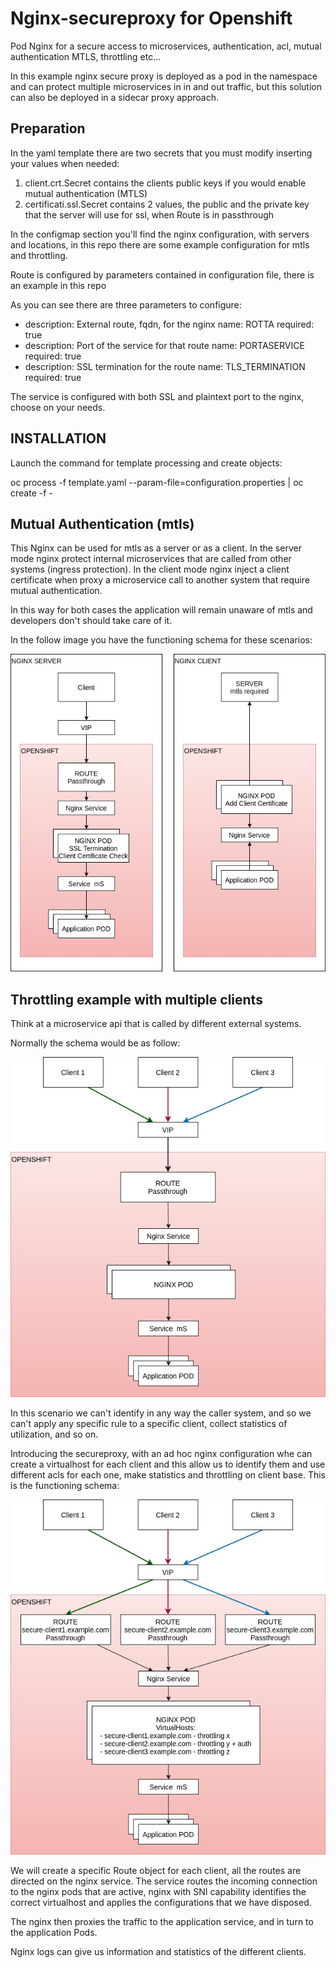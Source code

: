 # Nginx-secureproxy for Openshift

Pod Nginx for a secure access to microservices, authentication, acl, mutual authentication MTLS, throttling etc...

In this example nginx secure proxy is deployed as a pod in the namespace and can protect multiple microservices in in and out traffic, but this solution can also be deployed in a sidecar proxy approach.


## Preparation

In the yaml template there are two secrets that you must modify inserting your values when needed:
1. client.crt.Secret contains the clients public keys if you would enable mutual authentication (MTLS)
2. certificati.ssl.Secret contains 2 values, the public and the private key that the server will use for ssl, when Route is in passthrough

In the configmap section you'll find the nginx configuration, with servers and locations, in this repo there are some example configuration for mtls and throttling. 

Route is configured by parameters contained in configuration file, there is an example in this repo

As you can see there are three parameters to configure: 
* description: External route, fqdn, for the nginx
  name: ROTTA
  required: true
* description: Port of the service for that route
  name: PORTASERVICE
  required: true
* description: SSL termination for the route
  name: TLS_TERMINATION
  required: true

The service is configured with both SSL and plaintext port to the nginx, choose on your needs.

## INSTALLATION
Launch the command for template processing and create objects:

oc process -f template.yaml --param-file=configuration.properties | oc create -f -

## Mutual Authentication (mtls)

This Nginx can be used for mtls as a server or as a client. 
In the server mode nginx protect internal microservices that are called from other systems (ingress protection).
In the client mode nginx inject a client certificate when proxy a microservice call to another system that require mutual authentication.

In this way for both cases the application will remain unaware of mtls and developers don't should take care of it.

In the follow image you have the functioning schema for these scenarios:



![classic](/readme/mutual.jpg)


## Throttling example with multiple clients
Think at a microservice api that is called by different external systems.

Normally the schema would be as follow:



![classic](/readme/classic.jpg)



In this scenario we can't identify in any way the caller system, and so we can't apply any specific rule to a specific client, collect statistics of utilization, and so on.

Introducing the secureproxy, with an ad hoc nginx configuration whe can create a virtualhost for each client and this allow us to identify them and use different acls for each one, make statistics and throttling on client base.
This is the functioning schema:


![secure](/readme/secure.jpg)



We will create a specific Route object for each client, all the routes are directed on the nginx service.
The service routes the incoming connection to the nginx pods that are active, nginx with SNI capability identifies the correct virtualhost and applies the configurations that we have disposed.

The nginx then proxies the traffic to the application service, and in turn to the application Pods.

Nginx logs can give us information and statistics of the different clients.

